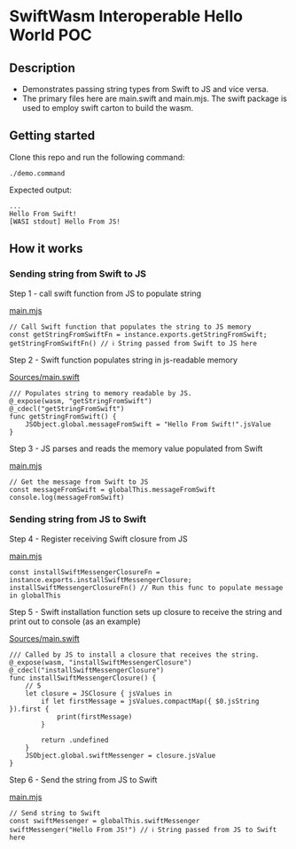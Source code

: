 # SwiftWasm Interoperable Hello World POC

## Description

- Demonstrates passing string types from Swift to JS and vice versa.
- The primary files here are main.swift and main.mjs. The swift package is used to employ swift carton to build the wasm.

## Getting started

Clone this repo and run the following command:

```
./demo.command
```

Expected output:

```
...
Hello From Swift!
[WASI stdout] Hello From JS!
```

## How it works

### Sending string from Swift to JS

Step 1 - call swift function from JS to populate string

[main.mjs](./main.mjs#L52)
```
// Call Swift function that populates the string to JS memory
const getStringFromSwiftFn = instance.exports.getStringFromSwift;
getStringFromSwiftFn() // ℹ️ String passed from Swift to JS here

```

Step 2 - Swift function populates string in js-readable memory

[Sources/main.swift](./Sources/main.swift#L19)
```
/// Populates string to memory readable by JS.
@_expose(wasm, "getStringFromSwift")
@_cdecl("getStringFromSwift")
func getStringFromSwift() {
    JSObject.global.messageFromSwift = "Hello From Swift!".jsValue
}

```

Step 3 - JS parses and reads the memory value populated from Swift

[main.mjs](./main.mjs#L58)
```
// Get the message from Swift to JS
const messageFromSwift = globalThis.messageFromSwift
console.log(messageFromSwift)
```

### Sending string from JS to Swift

Step 4 - Register receiving Swift closure from JS

[main.mjs](./main.mjs#L64)
```
const installSwiftMessengerClosureFn = instance.exports.installSwiftMessengerClosure;
installSwiftMessengerClosureFn() // Run this func to populate message in globalThis

```

Step 5 - Swift installation function sets up closure to receive the string and print out to console (as an example)

[Sources/main.swift](./Sources/main.swift#L33)
```
/// Called by JS to install a closure that receives the string.
@_expose(wasm, "installSwiftMessengerClosure")
@_cdecl("installSwiftMessengerClosure")
func installSwiftMessengerClosure() {
    // 5
    let closure = JSClosure { jsValues in
        if let firstMessage = jsValues.compactMap({ $0.jsString }).first {
            print(firstMessage)
        }
        
        return .undefined
    }
    JSObject.global.swiftMessenger = closure.jsValue
}

```

Step 6 - Send the string from JS to Swift

[main.mjs](./main.mjs#L70)
```
// Send string to Swift
const swiftMessenger = globalThis.swiftMessenger
swiftMessenger("Hello From JS!") // ℹ️ String passed from JS to Swift here
```

